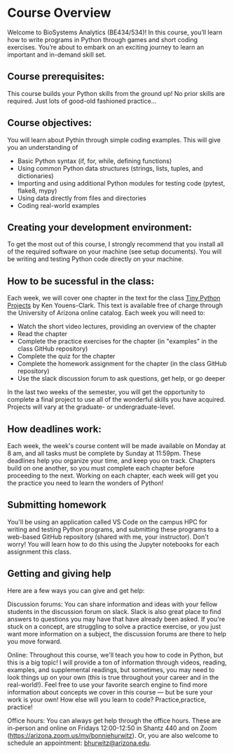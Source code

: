 # Course Overview

Welcome to BioSystems Analytics (BE434/534)! In this course, you’ll learn how to write programs in Python through games and short coding exercises. You’re about to embark on an exciting journey to learn an important and in-demand skill set.

## Course prerequisites:
This course builds your Python skills from the ground up! No prior skills are required. Just lots of good-old fashioned practice... 

## Course objectives:
You will learn about Pythin through simple coding examples. This will give you an understanding of
* Basic Python syntax (if, for, while, defining functions)
* Using common Python data structures (strings, lists, tuples, and dictionaries)
* Importing and using additional Python modules for testing code (pytest, flake8, mypy)
* Using data directly from files and directories
* Coding real-world examples  

## Creating your development environment:
To get the most out of this course, I strongly recommend that you install all of the required software on your machine (see setup documents). You will be writing and testing Python code directly on your machine. 

## How to be sucessful in the class:
Each week, we will cover one chapter in the text for the class [Tiny Python Projects](http://tinypythonprojects.com/) by Ken Youens-Clark. This text is available free of charge through the University of Arizona online catalog. Each week you will need to:

* Watch the short video lectures, providing an overview of the chapter
* Read the chapter
* Complete the practice exercises for the chapter (in "examples" in the class GitHub repository)
* Complete the quiz for the chapter
* Complete the homework assignment for the chapter (in the class GitHub repository)
* Use the slack discussion forum to ask questions, get help, or go deeper

In the last two weeks of the semester, you will get the opportunity to complete a final project to use all of the wonderful skills you have acquired. Projects will vary at the graduate- or undergraduate-level.

## How deadlines work:
Each week, the week's course content will be made available on Monday at 8 am, and all tasks must be complete by Sunday at 11:59pm. These deadlines help you organize your time, and keep you on track. Chapters build on one another, so you must complete each chapter before proceeding to the next. Working on each chapter, each week will get you the practice you need to learn the wonders of Python!

## Submitting homework
You'll be using an application called VS Code on the campus HPC for writing and testing Python programs, and submitting these programs to a web-based GitHub repository (shared with me, your instructor). Don't worry! You will learn how to do this using the Jupyter notebooks for each assignment this class.

## Getting and giving help
Here are a few ways you can give and get help: 

Discussion forums: You can share information and ideas with your fellow students in the discussion forum on slack. Slack is also great place to find answers to questions you may have that have already been asked. If you're stuck on a concept, are struggling to solve a practice exercise, or you just want more information on a subject, the discussion forums are there to help you move forward.

Online: Throughout this course, we'll teach you how to code in Python, but this is a big topic! I will provide a ton of information through videos, reading, examples, and supplemental readings, but sometimes, you may need to look things up on your own (this is true throughout your career and in the real-world!). Feel free to use your favorite search engine to find more information about concepts we cover in this course — but be sure your work is your own! How else will you learn to code? Practice,practice, practice!

Office hours: You can always get help through the office hours. These are in-person and online on Fridays 12:00-12:50 in Shantz 440 and on Zoom (https://arizona.zoom.us/my/bonniehurwitz). Or, you are also welcome to schedule an appointment: bhurwitz@arizona.edu.